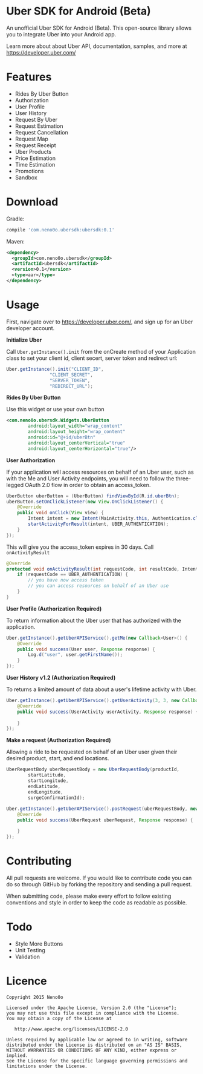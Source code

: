 # Uber SDK for Android (Beta)
An unofficial Uber SDK for Android (Beta). 
This open-source library allows you to integrate Uber into your Android app.

Learn more about about Uber API, documentation, samples, and more at https://developer.uber.com/

# Features
- Rides By Uber Button
- Authorization
- User Profile
- User History
- Request By Uber
- Request Estimation
- Request Cancellation
- Request Map
- Request Receipt
- Uber Products
- Price Estimation
- Time Estimation
- Promotions
- Sandbox 

# Download

Gradle:

```groovy
compile 'com.neno0o.ubersdk:ubersdk:0.1'
```

Maven:

```xml
<dependency>
  <groupId>com.neno0o.ubersdk</groupId>
  <artifactId>ubersdk</artifactId>
  <version>0.1</version>
  <type>aar</type>
</dependency>
```

# Usage

First, navigate over to https://developer.uber.com/, and sign up for an Uber developer account.

**Initialize Uber**

Call `Uber.getInstance().init` from the onCreate method of your Application class to set your client id, client secert, server token and redirect url:

``` java
Uber.getInstance().init("CLIENT_ID",
                "CLIENT_SECRET",
                "SERVER_TOKEN",
                "REDIRECT_URL");
```

**Rides By Uber Button**

Use this widget or use your own button

```xml
<com.neno0o.ubersdk.Widgets.UberButton
        android:layout_width="wrap_content"
        android:layout_height="wrap_content"
        android:id="@+id/uberBtn"
        android:layout_centerVertical="true"
        android:layout_centerHorizontal="true"/>
```

**User Authorization**

If your application will access resources on behalf of an Uber user, such as with the Me and User Activity endpoints, you will need to follow the three-legged OAuth 2.0 flow in order to obtain an access_token.

``` java
UberButton uberButton = (UberButton) findViewById(R.id.uberBtn);
uberButton.setOnClickListener(new View.OnClickListener() {
    @Override
    public void onClick(View view) {
        Intent intent = new Intent(MainActivity.this, Authentication.class);
        startActivityForResult(intent, UBER_AUTHENTICATION);
    }
});
```
This will give you the access_token expires in 30 days. Call `onActivityResult`

``` java
@Override
protected void onActivityResult(int requestCode, int resultCode, Intent data) {
    if (requestCode == UBER_AUTHENTICATION) {
        // you have now access token
        // you can access resources on behalf of an Uber use
    }
}
```
**User Profile (Authorization Required)**

To return information about the Uber user that has authorized with the application.

``` java
Uber.getInstance().getUberAPIService().getMe(new Callback<User>() {
    @Override
    public void success(User user, Response response) {
        Log.d("user", user.getFirstName());
    }
});
```

**User History v1.2 (Authorization Required)**

To returns a limited amount of data about a user's lifetime activity with Uber.

``` java
Uber.getInstance().getUberAPIService().getUserActivity(3, 3, new Callback<UserActivity>() {
    @Override
    public void success(UserActivity userActivity, Response response) {
    
    }
});
```

**Make a request (Authorization Required)**

Allowing a ride to be requested on behalf of an Uber user given their desired product, start, and end locations.

``` java
UberRequestBody uberRequestBody = new UberRequestBody(productId,
        startLatitude,
        startLongitude,
        endLatitude,
        endLongitude,
        surgeConfirmationId);
        
Uber.getInstance().getUberAPIService().postRequest(uberRequestBody, new Callback<UberRequest>() {
    @Override
    public void success(UberRequest uberRequest, Response response) {

    }
});
```

# Contributing

All pull requests are welcome. If you would like to contribute code you can do so through GitHub by forking the repository and sending a pull request.

When submitting code, please make every effort to follow existing conventions and style in order to keep the code as readable as possible.

# Todo

- Style More Buttons
- Unit Testing
- Validation

# Licence

    Copyright 2015 Neno0o

    Licensed under the Apache License, Version 2.0 (the "License");
    you may not use this file except in compliance with the License.
    You may obtain a copy of the License at
    
       http://www.apache.org/licenses/LICENSE-2.0
    
    Unless required by applicable law or agreed to in writing, software
    distributed under the License is distributed on an "AS IS" BASIS,
    WITHOUT WARRANTIES OR CONDITIONS OF ANY KIND, either express or implied.
    See the License for the specific language governing permissions and
    limitations under the License.
